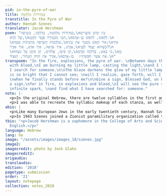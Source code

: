 ```yaml
---
pid: in-the-pyre-of-war
title: בִּמְדוּרוֹת מִלְחָמָה
transtitle: In the Pyre of War
author: Hannah Szenes
translator: Jacob Hershman
poem: "בִּמְדוּרוֹת מִלְחָמָה, בִּדְלֵקָהִּ, בִּשְרֵפָה,\nבֵּין יַמִּים סוֹעֲרִים
  שֶׁל הַדָּם,\nהִנְנִי מַבְעִירָה פַּנָּסִי הַקָּטָן,\nלְחַפֵּשׂ, לְחַפֵּשׂ בֶּן-אָדָם.\n
  \nשַׁלְהֲבוֹת הַשְּׂרֵפָה מַדְעִיכוֹת פַּנָּסִי,\nאוֹר הָאֵשׁ מְסַנְוֵר אֶת עֵינַי;\nאֵיךְ
  אַבִּיט, אֵיךְ אֶרְאֶה, אֵיךְ אֵדַע, אֵיךְ אַכִּיר,\nכְּשֶׁהוּא יַעֲמֹד לְפָנַי?\n
  \nתֵּן סִימָן, אֱלֹהִים, תֵּן סִימָן עַל מִצְחוֹ,\nכִּי בָּאֵשׁ, בַּדְלֵקָה וּבַדָּם,\nכֵן
  אַכִּיר אֶת הַזִּיק הַטָּהוֹר, הַנִּצְחִי,\nאֶת אֲשֶׁר חִפַּשְׂתִּיו:  בֶּן-אָדָם.\n"
transpoem: "In the fire, explosions, the pyre of war. \nBetween days that are stormy
  with blood,\nI am burning my little lamp, casting the light,\nand I search, and
  I search for someone.\n\nThe blaze darkens the glow of my little lamp’s flame,\nit
  is so bright that I cannot see; \nwill I realize, gaze forth, will I know, ascertain
  \nwhen he finally stands before me?\n\nGive a sign, Blessed God, on his forehead
  a sign,\nfor in fire, in explosions and blood,\nI will see the pure spark, see the
  infinite spark, \nand find what I have searched for: someone."
note: |-
  <p>In the original Hebrew, there are twelve syllables in the first and third lines of each four-line stanza. These lines are not rhymed. The second and fourth lines contain nine syllables and are rhymed. The poem as a whole follows a tribrachic meter, meaning each line comprises an assortment of three short, unstressed syllables.</p>
  <p>I was able to recreate the syllabic makeup of each stanza, as well as the rhyme scheme. To do this successfully, I had to make a few sacrifices. For instance, notwithstanding the primacy of syllabic triplets in <span lang="he">במדורות מלחמה</span>, I could not incorporate tribrachic meter into this translation. I found it impossible to both rhyme the second and fourth lines and translate into the original meter without totally transforming the diction. I ought to mention that, strictly speaking, there is no rhyme in the first and final stanzas, merely an assonance between “blood” and “someone.” Given, first, my ultimate objective of representing the essence of the original piece, second, the parameters of my translation and, third, the exact rhyme in the second stanza, I believe my readers will be able to infer that the original Hebrew bears a rhyme.</p>
abio: |
  <p>Like many European Jews in the early twentieth century, Hannah Szenes was captivated by the prospect of establishing a Jewish homeland. As a teenager in Budapest, she joined local Zionist youth movements, eventually emigrating to Palestine in 1939 at the age of seventeen. For two years she lived in an agricultural cooperative (in Hebrew, <em>moshav</em>) in Nahalal. It was here that she composed, among other works, “In the Pyre of War.” In 1941, she relocated to a <em>kibbutz</em> in Caesarea.</p>
  <p>In 1943 Szenes joined a Zionist paramilitary organization called the Palmach as a volunteer. A year later, she joined the organization’s paratrooper unit, and, in 1944, was dropped into Yugoslavia to aid anti-Nazi forces. Only hours after entering Hungary, which was the central objective of the mission, Szenes and her compatriots were captured and imprisoned. Although Szenes was tortured for months, she never capitulated to her captors. In late November 1944, she was offered the choice to petition for clemency or face the firing squad. She did not want to beg for her life; she chose to die. Szenes faced her executioners without a blindfold. She was twenty-three.</p>
tbio: "<p>Jacob Hershman is a sophomore in the College of Arts and Sciences, studying
  English.</p>"
language: Hebrew
lang: he
image: "/assets/images/images_18/szenes.jpg"
image2:
imagecredit: photo by Josh Glahn
imagecredit2:
origaudio:
translaudio:
edition: '2018'
pagetype: submission
order: '21'
layout: notepage
collection: notes_2018
---
```

